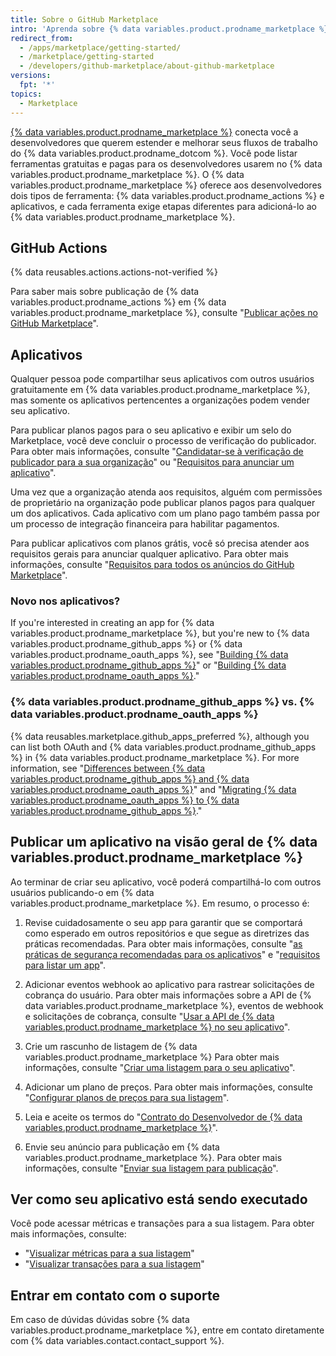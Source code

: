```yaml
---
title: Sobre o GitHub Marketplace
intro: 'Aprenda sobre {% data variables.product.prodname_marketplace %} em que você pode compartilhar seus aplicativos e ações publicamente com todos os usuários do {% data variables.product.product_name %}.'
redirect_from:
  - /apps/marketplace/getting-started/
  - /marketplace/getting-started
  - /developers/github-marketplace/about-github-marketplace
versions:
  fpt: '*'
topics:
  - Marketplace
---
```


[{% data variables.product.prodname_marketplace %}](https://github.com/marketplace) conecta você a desenvolvedores que querem estender e melhorar seus fluxos de trabalho do {% data variables.product.prodname_dotcom %}. Você pode listar ferramentas gratuitas e pagas para os desenvolvedores usarem no {% data variables.product.prodname_marketplace %}. O {% data variables.product.prodname_marketplace %} oferece aos desenvolvedores dois tipos de ferramenta: {% data variables.product.prodname_actions %} e aplicativos, e cada ferramenta exige etapas diferentes para adicioná-lo ao {% data variables.product.prodname_marketplace %}.

## GitHub Actions

{% data reusables.actions.actions-not-verified %}

Para saber mais sobre publicação de {% data variables.product.prodname_actions %} em {% data variables.product.prodname_marketplace %}, consulte "[Publicar ações no GitHub Marketplace](/actions/creating-actions/publishing-actions-in-github-marketplace)".

## Aplicativos

Qualquer pessoa pode compartilhar seus aplicativos com outros usuários gratuitamente em {% data variables.product.prodname_marketplace %}, mas somente os aplicativos pertencentes a organizações podem vender seu aplicativo.

Para publicar planos pagos para o seu aplicativo e exibir um selo do Marketplace, você deve concluir o processo de verificação do publicador. Para obter mais informações, consulte "[Candidatar-se à verificação de publicador para a sua organização](/developers/github-marketplace/applying-for-publisher-verification-for-your-organization)" ou "[Requisitos para anunciar um aplicativo](/developers/github-marketplace/requirements-for-listing-an-app)".

Uma vez que a organização atenda aos requisitos, alguém com permissões de proprietário na organização pode publicar planos pagos para qualquer um dos aplicativos. Cada aplicativo com um plano pago também passa por um processo de integração financeira para habilitar pagamentos.

Para publicar aplicativos com planos grátis, você só precisa atender aos requisitos gerais para anunciar qualquer aplicativo. Para obter mais informações, consulte "[Requisitos para todos os anúncios do GitHub Marketplace](/developers/github-marketplace/requirements-for-listing-an-app#requirements-for-all-github-marketplace-listings)".

### Novo nos aplicativos?

If you're interested in creating an app for {% data variables.product.prodname_marketplace %}, but you're new to {% data variables.product.prodname_github_apps %} or {% data variables.product.prodname_oauth_apps %}, see "[Building {% data variables.product.prodname_github_apps %}](/developers/apps/building-github-apps)" or "[Building {% data variables.product.prodname_oauth_apps %}](/developers/apps/building-oauth-apps)."

### {% data variables.product.prodname_github_apps %} vs. {% data variables.product.prodname_oauth_apps %}

{% data reusables.marketplace.github_apps_preferred %}, although you can list both OAuth and {% data variables.product.prodname_github_apps %} in {% data variables.product.prodname_marketplace %}. For more information, see "[Differences between {% data variables.product.prodname_github_apps %} and {% data variables.product.prodname_oauth_apps %}](/apps/differences-between-apps/)" and "[Migrating {% data variables.product.prodname_oauth_apps %} to {% data variables.product.prodname_github_apps %}](/apps/migrating-oauth-apps-to-github-apps/)."

## Publicar um aplicativo na visão geral de {% data variables.product.prodname_marketplace %}

Ao terminar de criar seu aplicativo, você poderá compartilhá-lo com outros usuários publicando-o em {% data variables.product.prodname_marketplace %}. Em resumo, o processo é:

1. Revise cuidadosamente o seu app para garantir que se comportará como esperado em outros repositórios e que segue as diretrizes das práticas recomendadas. Para obter mais informações, consulte "[as práticas de segurança recomendadas para os aplicativos](/developers/github-marketplace/security-best-practices-for-apps)" e "[requisitos para listar um app](/developers/github-marketplace/requirements-for-listing-an-app#best-practice-for-customer-experience)".

1. Adicionar eventos webhook ao aplicativo para rastrear solicitações de cobrança do usuário. Para obter mais informações sobre a API de {% data variables.product.prodname_marketplace %}, eventos de webhook e solicitações de cobrança, consulte "[Usar a API de {% data variables.product.prodname_marketplace %} no seu aplicativo](/developers/github-marketplace/using-the-github-marketplace-api-in-your-app)".

1. Crie um rascunho de listagem de {% data variables.product.prodname_marketplace %} Para obter mais informações, consulte "[Criar uma listagem para o seu aplicativo](/developers/github-marketplace/drafting-a-listing-for-your-app)".

1. Adicionar um plano de preços. Para obter mais informações, consulte "[Configurar planos de preços para sua listagem](/developers/github-marketplace/setting-pricing-plans-for-your-listing)".

1. Leia e aceite os termos do "[Contrato do Desenvolvedor de {% data variables.product.prodname_marketplace %}](/articles/github-marketplace-developer-agreement/)".

1. Envie seu anúncio para publicação em {% data variables.product.prodname_marketplace %}. Para obter mais informações, consulte "[Enviar sua listagem para publicação](/developers/github-marketplace/submitting-your-listing-for-publication)".

## Ver como seu aplicativo está sendo executado

Você pode acessar métricas e transações para a sua listagem. Para obter mais informações, consulte:

- "[Visualizar métricas para a sua listagem](/developers/github-marketplace/viewing-metrics-for-your-listing)"
- "[Visualizar transações para a sua listagem](/developers/github-marketplace/viewing-transactions-for-your-listing)"

## Entrar em contato com o suporte

Em caso de dúvidas dúvidas sobre {% data variables.product.prodname_marketplace %}, entre em contato diretamente com {% data variables.contact.contact_support %}.
